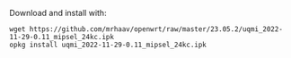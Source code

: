 
Download and install with:

```
wget https://github.com/mrhaav/openwrt/raw/master/23.05.2/uqmi_2022-11-29-0.11_mipsel_24kc.ipk
opkg install uqmi_2022-11-29-0.11_mipsel_24kc.ipk
```

